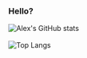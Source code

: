 ### Hello?

![Alex's GitHub stats](https://github-readme-stats.vercel.app/api?username=AppleEpic69&show_icons=true&theme=tokyonight)
<br/><br/>
![Top Langs](https://github-readme-stats.vercel.app/api/top-langs/?username=AppleEpic69&theme=tokyonight)

<!--
**AppleEpic69/AppleEpic69** is a ✨ _special_ ✨ repository because its `README.md` (this file) appears on your GitHub profile.

Here are some ideas to get you started:

- 🔭 I’m currently working on ...
- 🌱 I’m currently learning ...
- 👯 I’m looking to collaborate on ...
- 🤔 I’m looking for help with ...
- 💬 Ask me about ...
- 📫 How to reach me: ...
- 😄 Pronouns: ...
- ⚡ Fun fact: ...
-->
